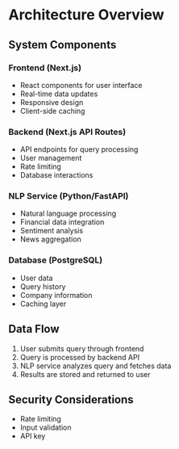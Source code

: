 # Architecture Overview

## System Components

### Frontend (Next.js)
- React components for user interface
- Real-time data updates
- Responsive design
- Client-side caching

### Backend (Next.js API Routes)
- API endpoints for query processing
- User management
- Rate limiting
- Database interactions

### NLP Service (Python/FastAPI)
- Natural language processing
- Financial data integration
- Sentiment analysis
- News aggregation

### Database (PostgreSQL)
- User data
- Query history
- Company information
- Caching layer

## Data Flow
1. User submits query through frontend
2. Query is processed by backend API
3. NLP service analyzes query and fetches data
4. Results are stored and returned to user

## Security Considerations
- Rate limiting
- Input validation
- API key
